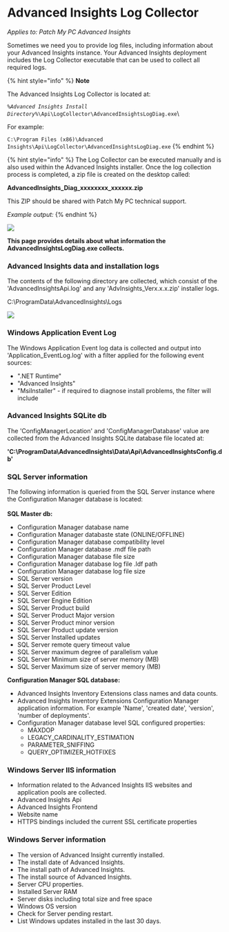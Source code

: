 # Advanced Insights Log Collector

_Applies to: Patch My PC Advanced Insights_

Sometimes we need you to provide log files, including information about your Advanced Insights instance. Your Advanced Insights deployment includes the Log Collector executable that can be used to collect all required logs.

{% hint style="info" %}
**Note**

The Advanced Insights Log Collector is located at:

_`%Advanced Insights Install Directory%`_`\Api\LogCollector\AdvancedInsightsLogDiag.exe`\


For example:

`C:\Program Files (x86)\Advanced Insights\Api\LogCollector\AdvancedInsightsLogDiag.exe`
{% endhint %}

{% hint style="info" %}
The Log Collector can be executed manually and is also used within the Advanced Insights installer. Once the log collection process is completed, a zip file is created on the desktop called:

**AdvancedInsights\_Diag\_xxxxxxxx\_xxxxxx.zip**

This ZIP should be shared with Patch My PC technical support.

_Example output:_
{% endhint %}

![](/_images/image-%281926%29.png-"Advanced-Insights-log-collection-output." "")

**This page provides details about what information the AdvancedInsightsLogDiag.exe collects.**

### Advanced Insights data and installation logs

The contents of the following directory are collected, which consist of the 'AdvancedInsightsApi.log' and any 'AdvInsights\_Verx.x.x.zip' installer logs.

C:\ProgramData\AdvancedInsights\Logs

![](/_images/image-%281924%29.png-"Advanced-Insights-default-logging-directory" "")

### Windows Application Event Log

The Windows Application Event log data is collected and output into 'Application\_EventLog.log' with a filter applied for the following event sources:

* ".NET Runtime"&#x20;
* "Advanced Insights"
* "MsiInstaller" - if required to diagnose install problems, the filter will include&#x20;

### Advanced Insights SQLite db

The 'ConfigManagerLocation' and 'ConfigManagerDatabase' value are collected from the Advanced Insights SQLite database file located at:

**'C:\ProgramData\AdvancedInsights\Data\Api\AdvancedInsightsConfig.db'**

### SQL Server information

The following information is queried from the SQL Server instance where the Configuration Manager database is located:\
\
**SQL Master db:**

* Configuration Manager database name
* &#x20;Configuration Manager databaste state (ONLINE/OFFLINE)
* Configuration Manager database compatibility level
* Configuration Manager database .mdf file path
* Configuration Manager database file size
* Configuration Manager database log file .ldf path
* Configuration Manager database log file size
* SQL Server version
* SQL Server Product Level
* SQL Server Edition
* SQL Server Engine Edition
* SQL Server Product build
* SQL Server Product Major version
* SQL Server Product minor version
* SQL Server Product update version
* SQL Server Installed updates
* SQL Server remote query timeout value
* SQL Server maximum degree of parallelism value
* SQL Server Minimum size of server memory (MB)
* SQL Server Maximum size of server memory (MB)

**Configuration Manager SQL database:**

* Advanced Insights Inventory Extensions class names and data counts.
* Advanced Insights Inventory Extensions Configuration Manager application information. For    example 'Name', 'created date', 'version', 'number of deployments'.
* Configuration Manager database level SQL configured properties:
  * MAXDOP
  * LEGACY\_CARDINALITY\_ESTIMATION
  * PARAMETER\_SNIFFING
  * QUERY\_OPTIMIZER\_HOTFIXES

### Windows Server IIS information

* Information related to the Advanced Insights IIS websites and application pools are collected.
* Advanced Insights Api
* Advanced Insights Frontend
* Website name
* HTTPS bindings included the current SSL certificate properties

### Windows Server information

* The version of Advanced Insight currently installed.
* The install date of Advanced Insights.
* The install path of Advanced Insights.
* The install source of Advanced Insights.
* Server CPU properties.
* Installed Server RAM
* Server disks including total size and free space
* Windows OS version
* Check for Server pending restart.
* List Windows updates installed in the last 30 days.
